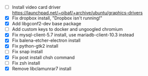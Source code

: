 - [ ] Install video card driver https://launchpad.net/~oibaf/+archive/ubuntu/graphics-drivers
- [x] Fix dropbox install, "Dropbox isn't running!"
- [x] Add libgconf2-dev base package
- [ ] Add custom keys to docker and ungoogled chromium
- [x] Fix mysql-client-5.7 install, use mariadb-client-10.3 instead
- [x] Fix balena-etcher-electron install
- [x] Fix python-gtk2 install
- [ ] Fix snap install
- [x] Fix post install chsh command
- [ ] Fix zsh install
- [x] Remove libclamunrar7 install
